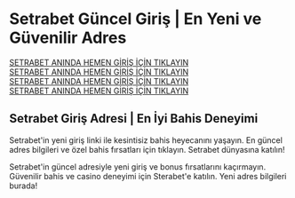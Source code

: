 <!DOCTYPE html>
<html lang="tr">
<head>
    <meta charset="UTF-8">
    <meta name="viewport" content="width=device-width, initial-scale=1.0">
</head>
<body>
    <h1>Setrabet Güncel Giriş | En Yeni ve Güvenilir Adres</h1>
    <p>
        <a href="https://tinyurl.com/setrabetgncl">SETRABET ANINDA HEMEN GİRİŞ İÇİN TIKLAYIN</a><br>
        <a href="https://tinyurl.com/setrabetgncl">SETRABET ANINDA HEMEN GİRİŞ İÇİN TIKLAYIN</a><br>
        <a href="https://tinyurl.com/setrabetgncl">SETRABET ANINDA HEMEN GİRİŞ İÇİN TIKLAYIN</a><br>
        <a href="https://tinyurl.com/setrabetgncl">SETRABET ANINDA HEMEN GİRİŞ İÇİN TIKLAYIN</a>
    </p>
    <h2>Setrabet Giriş Adresi | En İyi Bahis Deneyimi</h2>
    <p>
        Setrabet'in yeni giriş linki ile kesintisiz bahis heyecanını yaşayın. En güncel adres bilgileri ve özel bahis fırsatları için tıklayın. Setrabet dünyasına katılın!
    </p>
    <p>
        Setrabet'in güncel adresiyle yeni giriş ve bonus fırsatlarını kaçırmayın. Güvenilir bahis ve casino deneyimi için Sterabet'e katılın. Yeni adres bilgileri burada!
    </p>
</body>
</html>
